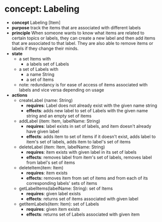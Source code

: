 
# concept: Labeling

- **concept** Labeling \[Item]
- **purpose** track the items that are associated with different labels
- **principle** When someone wants to know what items are related to certain topics or labels, they can create a new label and then add items that are associated to that label. They are also able to remove items or labels if they change their minds.
- **state**
	- a set Items with
		- a labels set of Labels
	- a set of Labels with
		- a name String
		- a set of Items
	- note: redundancy is for ease of access of items associated with labels and vice versa depending on usage
- **actions**
	- createLabel (name: String)
		- **requires**: Label does not already exist with the given name string
		- **effects**: adds new label to set of Labels with the given name string and an empty set of items
	- addLabel (item: Item, labelName: String)
		- **requires**: label exists in set of labels, and item doesn't already have given label
		- **effects**: adds item to set of items if it doesn't exist, adds label to item's set of labels, adds item to label's set of items
	- deleteLabel (item: Item, labelName: String)
		- **requires**: item exists with given label in its set of labels
		- **effects**: removes label from item's set of labels, removes label from label's set of items
	- deleteItem(item: Item)  
		- **requires**:  item exists
		- **effects:** removes item from set of items and from each of its corresponding labels' sets of items
	- getLabelItems(labelName: String): set of Items
		- **requires**: given label exists
		- **effects**: returns set of items associated with given label
	- getItemLabels(item: Item): set of Labels
		- **requires**: given item exists
		- **effects**: returns set of Labels associated with given item
